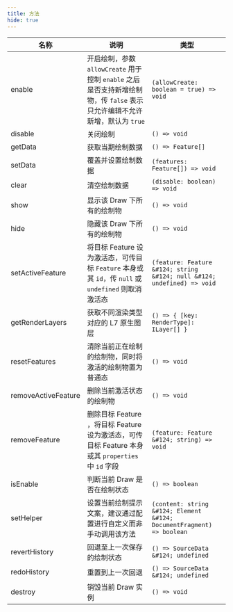 ```yaml
---
title: 方法
hide: true
---
```


| 名称                | 说明                                                                                                                      | 类型                                                                    |
| ------------------- | ------------------------------------------------------------------------------------------------------------------------- | ----------------------------------------------------------------------- |
| enable              | 开启绘制，参数 `allowCreate` 用于控制 `enable` 之后是否支持新增绘制物，传 `false` 表示只允许编辑不允许新增，默认为 `true` | `(allowCreate: boolean = true) => void`                                 |
| disable             | 关闭绘制                                                                                                                  | `() => void`                                                            |
| getData             | 获取当期绘制数据                                                                                                          | `() => Feature[]`                                                       |
| setData             | 覆盖并设置绘制数据                                                                                                        | `(features: Feature[]) => void`                                         |
| clear               | 清空绘制数据                                                                                                              | `(disable: boolean) => void`                                            |
| show                | 显示该 Draw 下所有的绘制物                                                                                                | `() => void`                                                            |
| hide                | 隐藏该 Draw 下所有的绘制物                                                                                                | `() => void`                                                            |
| setActiveFeature    | 将目标 Feature 设为激活态，可传目标 `Feature` 本身或其 `id`，传 `null` 或 `undefined` 则取消激活态                        | `(feature: Feature &#124; string &#124; null &#124; undefined) => void` |
| getRenderLayers     | 获取不同渲染类型对应的 L7 原生图层                                                                                        | `() => { [key: RenderType]: ILayer[] }`                                 |
| resetFeatures       | 清除当前正在绘制的绘制物，同时将激活的绘制物置为普通态                                                                    | `() => void`                                                            |
| removeActiveFeature | 删除当前激活状态的绘制物                                                                                                  | `() => void`                                                            |
| removeFeature       | 删除目标 Feature ，将目标 Feature 设为激活态，可传目标 Feature 本身或其 `properties` 中 `id` 字段                         | `(feature: Feature &#124; string) => void`                              |
| isEnable            | 判断当前 Draw 是否在绘制状态                                                                                              | `() => boolean`                                                         |
| setHelper           | 设置当前绘制提示文案，建议通过配置进行自定义而非手动调用该方法                                                            | `(content: string &#124; Element &#124; DocumentFragment) => boolean`   |
| revertHistory       | 回退至上一次保存的绘制状态                                                                                                | `() => SourceData &#124; undefined`                                     |
| redoHistory         | 重置到上一次回退                                                                                                          | `() => SourceData &#124; undefined`                                     |
| destroy             | 销毁当前 Draw 实例                                                                                                        | `() => void`                                                            |
